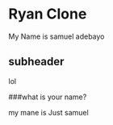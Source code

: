 # Ryan Clone

My Name is samuel adebayo

## subheader

lol

###what is your name?

my mane is Just samuel

